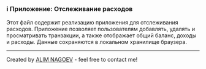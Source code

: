 ### ℹ️ Приложение: Отслеживание расходов

Этот файл содержит реализацию приложения для отслеживания расходов.
Приложение позволяет пользователям добавлять, удалять и просматривать транзакции,
а также отображает общий баланс, доходы и расходы.
Данные сохраняются в локальном хранилище браузера.

-----
Created by [ALIM NAGOEV](https://github.com/nagoev-id) - feel free to contact me!

